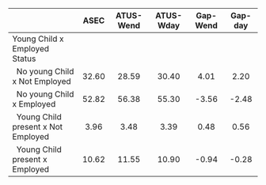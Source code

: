 
|                      |         ASEC |    ATUS-Wend |    ATUS-Wday |     Gap-Wend |      Gap-day |
| -------------------- | :----------: | :----------: | :----------: | :----------: | :----------: |
| Young Child x Employed Status |              |              |              |              |              |
| &nbsp;&nbsp;No young Child x Not Employed |        32.60 |        28.59 |        30.40 |         4.01 |         2.20 |
| &nbsp;&nbsp;No young Child x Employed |        52.82 |        56.38 |        55.30 |        -3.56 |        -2.48 |
| &nbsp;&nbsp;Young Child present x Not Employed |         3.96 |         3.48 |         3.39 |         0.48 |         0.56 |
| &nbsp;&nbsp;Young Child present x Employed |        10.62 |        11.55 |        10.90 |        -0.94 |        -0.28 |

